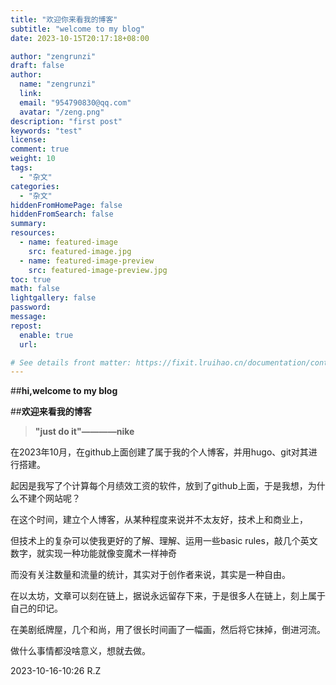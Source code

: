 ```yaml
---
title: "欢迎你来看我的博客"
subtitle: "welcome to my blog"
date: 2023-10-15T20:17:18+08:00

author: "zengrunzi"
draft: false
author: 
  name: "zengrunzi"
  link: 
  email: "954790830@qq.com"
  avatar: "/zeng.png"
description: "first post"
keywords: "test"
license:
comment: true
weight: 10
tags:
  - "杂文"
categories:
  - "杂文"
hiddenFromHomePage: false
hiddenFromSearch: false
summary:
resources:
  - name: featured-image
    src: featured-image.jpg
  - name: featured-image-preview
    src: featured-image-preview.jpg
toc: true
math: false
lightgallery: false
password:
message:
repost:
  enable: true
  url:

# See details front matter: https://fixit.lruihao.cn/documentation/content-management/introduction/#front-matter
---
```

##**hi,welcome to my blog**  

  
##**欢迎来看我的博客**

<!--more-->
> **"just do it"————nike**

在2023年10月，在github上面创建了属于我的个人博客，并用hugo、git对其进行搭建。


起因是我写了个计算每个月绩效工资的软件，放到了github上面，于是我想，为什么不建个网站呢？


在这个时间，建立个人博客，从某种程度来说并不太友好，技术上和商业上，  


但技术上的复杂可以使我更好的了解、理解、运用一些basic rules，敲几个英文数字，就实现一种功能就像变魔术一样神奇  


而没有关注数量和流量的统计，其实对于创作者来说，其实是一种自由。


在以太坊，文章可以刻在链上，据说永远留存下来，于是很多人在链上，刻上属于自己的印记。  


在美剧纸牌屋，几个和尚，用了很长时间画了一幅画，然后将它抹掉，倒进河流。


做什么事情都没啥意义，想就去做。



2023-10-16-10:26 R.Z
